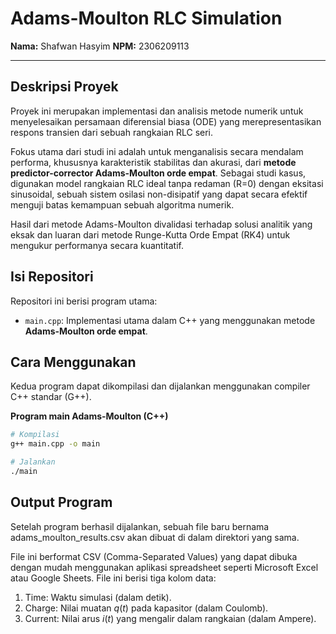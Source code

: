 # Adams-Moulton RLC Simulation

**Nama:** Shafwan Hasyim
**NPM:** 2306209113

---

## Deskripsi Proyek

Proyek ini merupakan implementasi dan analisis metode numerik untuk menyelesaikan persamaan diferensial biasa (ODE) yang merepresentasikan respons transien dari sebuah rangkaian RLC seri. 

Fokus utama dari studi ini adalah untuk menganalisis secara mendalam performa, khususnya karakteristik stabilitas dan akurasi, dari **metode predictor-corrector Adams-Moulton orde empat**. Sebagai studi kasus, digunakan model rangkaian RLC ideal tanpa redaman (R=0) dengan eksitasi sinusoidal, sebuah sistem osilasi non-disipatif yang dapat secara efektif menguji batas kemampuan sebuah algoritma numerik. 

Hasil dari metode Adams-Moulton divalidasi terhadap solusi analitik yang eksak dan luaran dari metode Runge-Kutta Orde Empat (RK4) untuk mengukur performanya secara kuantitatif. 

## Isi Repositori

Repositori ini berisi program utama:

* `main.cpp`: Implementasi utama dalam C++ yang menggunakan metode **Adams-Moulton orde empat**. 

## Cara Menggunakan

Kedua program dapat dikompilasi dan dijalankan menggunakan compiler C++ standar (G++).

**Program main Adams-Moulton (C++)**

```bash
# Kompilasi
g++ main.cpp -o main

# Jalankan
./main
```

## Output Program

Setelah program berhasil dijalankan, sebuah file baru bernama adams_moulton_results.csv akan dibuat di dalam direktori yang sama.

File ini berformat CSV (Comma-Separated Values) yang dapat dibuka dengan mudah menggunakan aplikasi spreadsheet seperti Microsoft Excel atau Google Sheets. File ini berisi tiga kolom data:

1. Time: Waktu simulasi (dalam detik).
2. Charge: Nilai muatan $q(t)$ pada kapasitor (dalam Coulomb).
3. Current: Nilai arus $i(t)$ yang mengalir dalam rangkaian (dalam Ampere).

